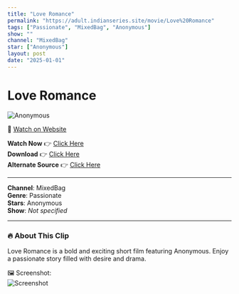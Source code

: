 ```yaml
---
title: "Love Romance"
permalink: "https://adult.indianseries.site/movie/Love%20Romance"
tags: ["Passionate", "MixedBag", "Anonymous"]
show: ""
channel: "MixedBag"
star: ["Anonymous"]
layout: post
date: "2025-01-01"
---
```


# Love Romance

![Anonymous](https://shorts.desisins.com/wp-content/uploads/2023/10/Love-Romance-DesiSins.com_.jpg)

🔗 [Watch on Website](https://adult.indianseries.site/movie/Love%20Romance)

**Watch Now** 👉 [Click Here](https://adult.indianseries.site/movie/Love%20Romance)  
**Download** 👉 [Click Here](https://adult.indianseries.site/movie/Love%20Romance)  
**Alternate Source** 👉 [Click Here](https://adult.indianseries.site/movie/Love%20Romance)

---

**Channel**: MixedBag  
**Genre**: Passionate  
**Stars**: Anonymous  
**Show**: *Not specified*

---

### 🔥 About This Clip

Love Romance is a bold and exciting short film featuring Anonymous. Enjoy a passionate story filled with desire and drama.
 
🖼️ Screenshot:  
![Screenshot](https://shorts.desisins.com/wp-content/uploads/2023/10/Love-Romance-DesiSins.com_.jpg)
